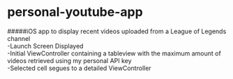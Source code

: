 # personal-youtube-app
#####iOS app to display recent videos uploaded from a League of Legends channel
<br> 
-Launch Screen Displayed
<br>
-Initial ViewController containing a tableview with the maximum amount of videos retrieved using my personal API key
 <br>
-Selected cell segues to a detailed ViewController
